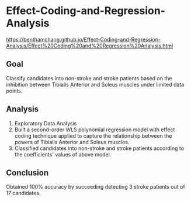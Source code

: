 # Effect-Coding-and-Regression-Analysis

https://benthamchang.github.io/Effect-Coding-and-Regression-Analysis/Effect%20Coding%20and%20Regression%20Analysis.html

## Goal

Classify candidates into non-stroke and stroke patients based on the inhibition between Tibialis Anterior and Soleus muscles under limited data points.

## Analysis

1. Exploratory Data Analysis
2. Built a second-order WLS polynomial regression model with effect coding technique applied to capture the relationship between the powers of Tibialis Anterior and Soleus muscles.
3. Classified candidates into non-stroke and stroke patients according to the coefficients' values of above model.

## Conclusion

Obtained 100% accuracy by succeeding detecting 3 stroke patients out of 17 candidates.
